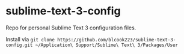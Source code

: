 # sublime-text-3-config

Repo for personal Sublime Text 3 configuration files.

Install via `git clone https://github.com/blcook223/sublime-text-3-config.git ~/Application\ Support/Sublime\ Text\ 3/Packages/User`


